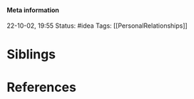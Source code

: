 #### Meta information
22-10-02, 19:55
Status: #idea
Tags: [[PersonalRelationships]]





# Siblings







# References

